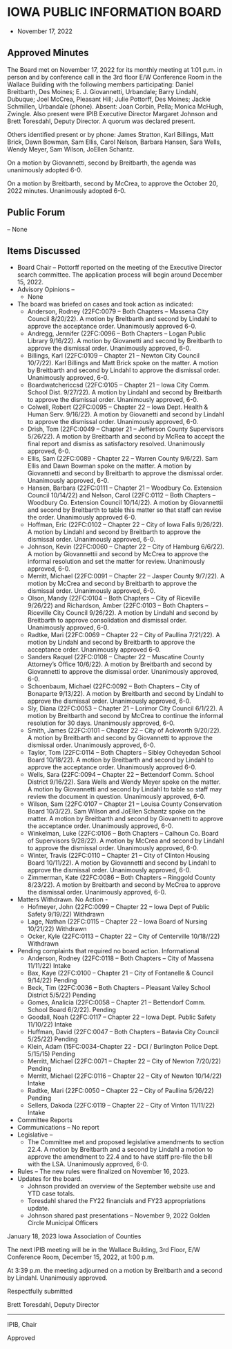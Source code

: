 # IOWA PUBLIC INFORMATION BOARD

- November 17, 2022

## Approved Minutes

The Board met on November 17, 2022 for its monthly meeting at 1:01 p.m. in person and by conference call in the 3rd floor E/W Conference Room in the Wallace Building with the following members participating: Daniel Breitbarth, Des Moines; E. J. Giovannetti, Urbandale; Barry Lindahl, Dubuque; Joel McCrea, Pleasant Hill; Julie Pottorff, Des Moines; Jackie Schmillen, Urbandale (phone). Absent: Joan Corbin, Pella; Monica McHugh, Zwingle. Also present were IPIB Executive Director Margaret Johnson and Brett Toresdahl, Deputy Director. A quorum was declared present.

Others identified present or by phone: James Stratton, Karl Billings, Matt Brick, Dawn Bowman, Sam Ellis, Carol Nelson, Barbara Hansen, Sara Wells, Wendy Meyer, Sam Wilson, JoEllen Schantz.

On a motion by Giovannetti, second by Breitbarth, the agenda was unanimously adopted 6-0.

On a motion by Breitbarth, second by McCrea, to approve the October 20, 2022 minutes. Unanimously adopted 6-0.

## Public Forum 

– None

## Items Discussed

- Board Chair – Pottorff reported on the meeting of the Executive Director search committee.  The application process will begin around December 15, 2022.
- Advisory Opinions –
    - None
- The board was briefed on cases and took action as indicated: 
    - Anderson, Rodney (22FC:0079 – Both Chapters – Massena City Council 8/20/22). A motion by Breitbarth and second by Lindahl to approve the acceptance order. Unanimously approved 6-0.
    - Andregg, Jennifer (22FC:0096 – Both Chapters – Logan Public Library 9/16/22). A motion by Giovanetti and second by Breitbarth to approve the dismissal order.  Unanimously approved, 6-0.
    - Billings, Karl (22FC:0109 – Chapter 21 – Newton City Council 10/7/22). Karl Billings and Matt Brick spoke on the matter. A motion by Breitbarth and second by Lindahl to approve the dismissal order.  Unanimously approved, 6-0.
    - Boardwatchericcsd (22FC:0105 – Chapter 21 – Iowa City Comm. School Dist. 9/27/22). A motion by Lindahl and second by Breitbarth to approve the dismissal order.  Unanimously approved, 6-0.
    - Colwell, Robert (22FC:0095 – Chapter 22 – Iowa Dept. Health & Human Serv. 9/16/22). A motion by Giovanetti and second by Lindahl to approve the dismissal order.  Unanimously approved, 6-0.
    - Drish, Tom (22FC:0049 – Chapter 21 – Jefferson County Supervisors 5/26/22). A motion by Breitbarth and second by McRea to accept the final report and dismiss as satisfactory resolved.  Unanimously approved, 6-0.
    - Ellis, Sam (22FC:0089 - Chapter 22 – Warren County 9/6/22). Sam Ellis and Dawn Bowman spoke on the matter. A motion by Giovannetti and second by Breitbarth to approve the dismissal order.  Unanimously approved, 6-0.
    - Hansen, Barbara (22FC:0111 – Chapter 21 – Woodbury Co. Extension Council 10/14/22) and Nelson, Carol (22FC:0112 – Both Chapters – Woodbury Co. Extension Council 10/14/22). A motion by Giovannettii and second by Breitbarth to table this matter so that staff can revise the order. Unanimously approved 6-0.
    - Hoffman, Eric (22FC:0102 – Chapter 22 – City of Iowa Falls 9/26/22). A motion by Lindahl and second by Breitbarth to approve the dismissal order.  Unanimously approved, 6-0.
    - Johnson, Kevin (22FC:0060 – Chapter 22 – City of Hamburg 6/6/22). A motion by Giovannettii and second by McCrea to approve the informal resolution and set the matter for review.  Unanimously approved, 6-0.
    - Merritt, Michael (22FC:0091 – Chapter 22 – Jasper County 9/7/22). A motion by McCrea and second by Breitbarth to approve the dismissal order.  Unanimously approved, 6-0.
    - Olson, Mandy (22FC:0104 – Both Chapters – City of Riceville 9/26/22) and Richardson, Amber (22FC:0103 – Both Chapters – Riceville City Council 9/26/22). A motion by Lindahl and second by Breitbarth to approve consolidation and dismissal order.  Unanimously approved, 6-0.
    - Radtke, Mari (22FC:0069 – Chapter 22 – City of Paullina 7/21/22). A motion by Lindahl and second by Breitbarth to approve the acceptance order. Unanimously approved 6-0.
    - Sanders Raquel (22FC:0108 – Chapter 22 – Muscatine County Attorney’s Office 10/6/22).  A motion by Breitbarth and second by Giovannetti to approve the dismissal order.  Unanimously approved, 6-0.
    - Schoenbaum, Michael (22FC:0092 – Both Chapters – City of Bonaparte 9/13/22). A motion by Breitbarth and second by Lindahl to approve the dismissal order.  Unanimously approved, 6-0.
    - Sly, Diana (22FC:0053 – Chapter 21 – Lorimor City Council 6/1/22). A motion by Breitbarth and second by McCrea to continue the informal resolution for 30 days.  Unanimously approved, 6-0.
    - Smith, James (22FC:0101 – Chapter 22 – City of Ackworth 9/20/22). A motion by Breitbarth and second by Giovannetti to approve the dismissal order.  Unanimously approved, 6-0.
    - Taylor, Tom (22FC:0114 – Both Chapters – Sibley Ocheyedan School Board 10/18/22).  A motion by Breitbarth and second by Lindahl to approve the acceptance order. Unanimously approved 6-0.
    - Wells, Sara (22FC:0094 – Chapter 22 – Bettendorf Comm. School District 9/16/22). Sara Wells and Wendy Meyer spoke on the matter. A motion by Giovannetti and second by Lindahl to table so staff may review the document in question.  Unanimously approved, 6-0.
    - Wilson, Sam (22FC:0107 – Chapter 21 – Louisa County Conservation Board 10/3/22). Sam Wilson and JoEllen Schantz spoke on the matter. A motion by Breitbarth and second by Giovannetti to approve the acceptance order.  Unanimously approved, 6-0.
    - Winkelman, Luke (22FC:0106 – Both Chapters – Calhoun Co. Board of Supervisors 9/28/22). A motion by McCrea and second by Lindahl to approve the dismissal order.  Unanimously approved, 6-0.
    - Winter, Travis (22FC:0110 – Chapter 21 – City of Clinton Housing Board 10/11/22). A motion by Giovannetti and second by Lindahl to approve the dismissal order.  Unanimously approved, 6-0.
    - Zimmerman, Kate (22FC:0086 – Both Chapters – Ringgold County 8/23/22).  A motion by Breitbarth and second by McCrea to approve the dismissal order.  Unanimously approved, 6-0.
- Matters Withdrawn. No Action -
    - Hofmeyer, John (22FC:0099 – Chapter 22 – Iowa Dept of Public Safety 9/19/22) Withdrawn
    - Lage, Nathan (22FC:0115 – Chapter 22 – Iowa Board of Nursing 10/21/22)  Withdrawn
    - Ocker, Kyle (22FC:0113 – Chapter 22 – City of Centerville 10/18//22) Withdrawn
- Pending complaints that required no board action.  Informational
    - Anderson, Rodney (22FC:0118 – Both Chapters – City of Massena 11/11/22) Intake
    - Bax, Kaye (22FC:0100 – Chapter 21 – City of Fontanelle & Council 9/14/22) Pending
    - Beck, Tim (22FC:0036 – Both Chapters – Pleasant Valley School District 5/5/22) Pending    
    - Gomes, Analicia (22FC:0058 – Chapter 21 – Bettendorf Comm. School Board 6/2/22). Pending
    - Goodall, Noah (22FC:0117 – Chapter 22 – Iowa Dept. Public Safety 11/10/22) Intake
    - Huffman, David (22FC:0047 – Both Chapters – Batavia City Council 5/25/22) Pending
    - Klein, Adam (15FC:0034-Chapter 22 - DCI / Burlington Police Dept. 5/15/15) Pending
    - Merritt, Michael (22FC:0071 – Chapter 22 – City of Newton 7/20/22) Pending
    - Merritt, Michael (22FC:0116 – Chapter 22 – City of Newton 10/14/22) Intake
    - Radtke, Mari (22FC:0050 – Chapter 22 – City of Paullina 5/26/22) Pending
    - Sellers, Dakoda (22FC:0119 – Chapter 22 – City of Vinton 11/11/22) Intake
- Committee Reports
- Communications – No report
- Legislative –            
    - The Committee met and proposed legislative amendments to section 22.4. A motion by Breitbarth and a second by Lindahl a motion to approve the amendment to 22.4 and to have staff pre-file the bill with the LSA. Unanimously approved, 6-0.
- Rules – The new rules were finalized on November 16, 2023.
- Updates for the board.
    - Johnson provided an overview of the September website use and YTD case totals.
    - Toresdahl shared the FY22 financials and FY23 appropriations update.
    - Johnson shared past presentations – November 9, 2022 Golden Circle Municipal Officers                                           

January 18, 2023 Iowa Association of Counties                                                                                          

The next IPIB meeting will be in the Wallace Building, 3rd Floor, E/W Conference Room, December 15, 2022, at 1:00 p.m.

At 3:39 p.m. the meeting adjourned on a motion by Breitbarth and a second by Lindahl.  Unanimously approved.                                                                                       
                                                                                           
Respectfully submitted

 Brett Toresdahl, Deputy Director 

__________________________

IPIB, Chair

Approved
